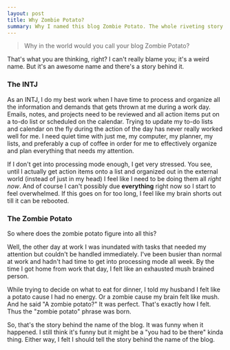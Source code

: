 ```yaml
---
layout: post
title: Why Zombie Potato?
summary: Why I named this blog Zombie Potato. The whole riveting story.
---
```

> Why in the world would you call your blog Zombie Potato?

That's what you are thinking, right? I can't really blame you; it's a weird name. But it's an awesome name and there's a story behind it. 

### The INTJ

As an INTJ, I do my best work when I have time to process and organize all the information and demands that gets thrown at me during a work day. Emails, notes, and projects need to be reviewed and all action items put on a to-do list or scheduled on the calendar. Trying to update my to-do lists  and calendar on the fly during the action of the day has never really worked well for me. I need quiet time with just me, my computer, my planner, my lists, and preferably a cup of coffee in order for me to effectively organize and plan everything that needs my attention.

If I don't get into processing mode enough, I get very stressed. You see, until I actually get action items onto a list and organized out in the external world (instead of just in my head) I feel like I need to be doing them all *right now*. And of course I can't possibly due **everything** right now so I start to feel overwhelmed. If this goes on for too long, I feel like my brain shorts out till it can be rebooted.

### The Zombie Potato

So where does the zombie potato figure into all this?

Well, the other day at work I was inundated with tasks that needed my attention but couldn't be handled immediately. I've been busier than normal at work and hadn't had time to get into processing mode all week. By the time I got home from work that day, I felt like an exhausted mush brained person. 

While trying to decide on what to eat for dinner, I told my husband I felt like a potato cause I had no energy. Or a zombie cause my brain felt like mush. And he said "A zombie potato?" It was perfect. That's exactly how I felt. Thus the "zombie potato" phrase was born. 

So, that's the story behind the name of the blog. It was funny when it happened. I still think it's funny but it might be a "you had to be there" kinda thing. Either way, I felt I should tell the story behind the name of the blog.